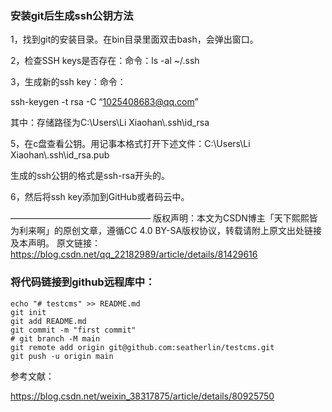 ### 安装git后生成ssh公钥方法



1，找到git的安装目录。在bin目录里面双击bash，会弹出窗口。

2，检查SSH keys是否存在：命令：ls -al ~/.ssh

3，生成新的ssh key：命令：

ssh-keygen -t rsa -C “1025408683@qq.com” 

其中：存储路径为C:\Users\Li Xiaohan\\.ssh\id_rsa

5，在c盘查看公钥。用记事本格式打开下述文件：C:\Users\Li Xiaohan\\.ssh\id_rsa.pub

生成的ssh公钥的格式是ssh-rsa开头的。

6，然后将ssh key添加到GitHub或者码云中。

————————————————
版权声明：本文为CSDN博主「天下熙熙皆为利来啊」的原创文章，遵循CC 4.0 BY-SA版权协议，转载请附上原文出处链接及本声明。
原文链接：https://blog.csdn.net/qq_22182989/article/details/81429616





### 将代码链接到github远程库中：

```
echo "# testcms" >> README.md
git init
git add README.md
git commit -m "first commit"
# git branch -M main
git remote add origin git@github.com:seatherlin/testcms.git
git push -u origin main
```



参考文献：

https://blog.csdn.net/weixin_38317875/article/details/80925750